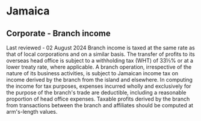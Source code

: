 # Jamaica
## Corporate - Branch income
Last reviewed - 02 August 2024
Branch income is taxed at the same rate as that of local corporations and on a similar basis. The transfer of profits to its overseas head office is subject to a withholding tax (WHT) of 33⅓% or at a lower treaty rate, where applicable.
A branch operation, irrespective of the nature of its business activities, is subject to Jamaican income tax on income derived by the branch from the island and elsewhere. In computing the income for tax purposes, expenses incurred wholly and exclusively for the purpose of the branch's trade are deductible, including a reasonable proportion of head office expenses.
Taxable profits derived by the branch from transactions between the branch and affiliates should be computed at arm's-length values.
